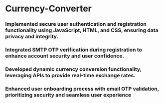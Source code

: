 # Currency-Converter

### Implemented secure user authentication and registration functionality using JavaScript, HTML, and CSS, ensuring data  privacy and integrity.
### Integrated SMTP OTP verification during registration to enhance account security and user confidence. 
### Developed dynamic currency conversion functionality, leveraging APIs to provide real-time exchange rates. 
### Enhanced user onboarding process with email OTP validation, prioritizing security and seamless user experience
